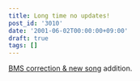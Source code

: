 ```yaml
---
title: Long time no updates!
post_id: '3010'
date: '2001-06-02T00:00:00+09:00'
draft: true
tags: []
---
```


[BMS correction & new song](https://danmaq.com/tag/bms) addition.
